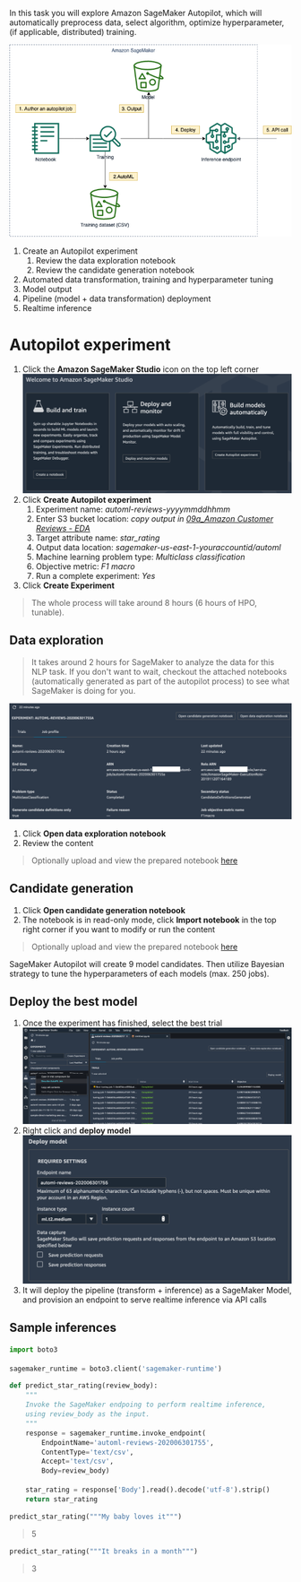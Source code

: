 In this task you will explore Amazon SageMaker Autopilot, which will automatically preprocess data, select algorithm, optimize hyperparameter, (if applicable, distributed) training.

![10-autopilot](images/10_autopilot.png)

1. Create an Autopilot experiment
   1. Review the data exploration notebook
   2. Review the candidate generation notebook
2. Automated data transformation, training and hyperparameter tuning
3. Model output
4. Pipeline (model + data transformation) deployment 
5. Realtime inference

# Autopilot experiment
1. Click the **Amazon SageMaker Studio** icon on the top left corner ![sagemaker-studio-welcome](images/sagemaker-studio-welcome.png)
2. Click **Create Autopilot experiment**
   1. Experiment name: *automl-reviews-yyyymmddhhmm*
   2. Enter S3 bucket location: *copy output in [09a_Amazon Customer Reviews - EDA]()*
   3. Target attribute name: *star_rating*
   4. Output data location: *sagemaker-us-east-1-youraccountid/automl*
   5. Machine learning problem type: *Multiclass classification*
   6. Objective metric: *F1 macro*
   7. Run a complete experiment: *Yes*
3. Click **Create Experiment**

> The whole process will take around 8 hours (6 hours of HPO, tunable).

## Data exploration

> It takes around 2 hours for SageMaker to analyze the data for this NLP task. If you don't want to wait, checkout the attached notebooks (automatically generated as part of the autopilot process) to see what SageMaker is doing for you.

![Autopilot experiment summary](images/autopilot-experiment-summary.png)

1. Click **Open data exploration notebook**
2. Review the content

> Optionally upload and view the prepared notebook [here](10a_SageMakerAutopilotDataExplorationNotebook.ipynb)

## Candidate generation

1. Click **Open candidate generation notebook**
2. The notebook is in read-only mode, click **Import notebook** in the top right corner if you want to modify or run the content

> Optionally upload and view the prepared notebook [here](10b_SageMakerAutopilotCandidateDefinitionNotebook.ipynb)

SageMaker Autopilot will create 9 model candidates. Then utilize Bayesian strategy to tune the hyperparameters of each models (max. 250 jobs).

## Deploy the best model

1. Once the experiment has finished, select the best trial ![sagemaker-autopilot-describe-job](images/sagemaker-autopilot-describe-job.png)
2. Right click and **deploy model** ![sagemaker-autopilot-deploy-model](images/sagemaker-autopilot-deploy-model.png)
3. It will deploy the pipeline (transform + inference) as a SageMaker Model, and provision an endpoint to serve realtime inference via API calls 

## Sample inferences

```python
import boto3

sagemaker_runtime = boto3.client('sagemaker-runtime')
```

```python
def predict_star_rating(review_body):
    """
    Invoke the SageMaker endpoing to perform realtime inference,
    using review_body as the input.
    """
    response = sagemaker_runtime.invoke_endpoint(
        EndpointName='automl-reviews-202006301755',
        ContentType='text/csv',
        Accept='text/csv',
        Body=review_body)
    
    star_rating = response['Body'].read().decode('utf-8').strip()
    return star_rating
```

```python
predict_star_rating("""My baby loves it""")
```
>5

```python
predict_star_rating("""It breaks in a month""")
```
>3